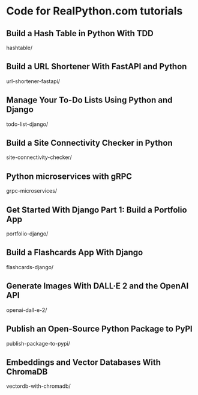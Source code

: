 # Code for RealPython.com tutorials
## Build a Hash Table in Python With TDD
hashtable/
## Build a URL Shortener With FastAPI and Python
url-shortener-fastapi/
## Manage Your To-Do Lists Using Python and Django
todo-list-django/
## Build a Site Connectivity Checker in Python
site-connectivity-checker/
## Python microservices with gRPC
grpc-microservices/
## Get Started With Django Part 1: Build a Portfolio App
portfolio-django/
## Build a Flashcards App With Django
flashcards-django/
## Generate Images With DALL·E 2 and the OpenAI API
openai-dall-e-2/
## Publish an Open-Source Python Package to PyPI
publish-package-to-pypi/
## Embeddings and Vector Databases With ChromaDB
vectordb-with-chromadb/
